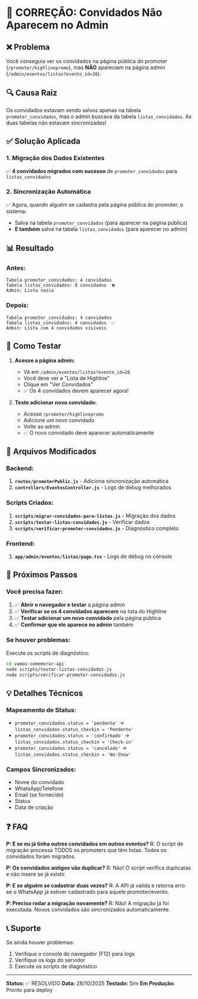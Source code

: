 # 🎯 CORREÇÃO: Convidados Não Aparecem no Admin

## ❌ Problema

Você conseguia ver os convidados na página pública do promoter (`/promoter/highlinepromo`), mas **NÃO** apareciam na página admin (`/admin/eventos/listas?evento_id=28`).

## 🔍 Causa Raiz

Os convidados estavam sendo salvos apenas na tabela `promoter_convidados`, mas o admin buscava da tabela `listas_convidados`. As duas tabelas não estavam sincronizadas!

## ✅ Solução Aplicada

### 1. Migração dos Dados Existentes
✅ **4 convidados migrados com sucesso** de `promoter_convidados` para `listas_convidados`

### 2. Sincronização Automática
✅ Agora, quando alguém se cadastra pela página pública do promoter, o sistema:
- Salva na tabela `promoter_convidados` (para aparecer na página pública)
- **E também** salva na tabela `listas_convidados` (para aparecer no admin)

## 📊 Resultado

### Antes:
```
Tabela promoter_convidados: 4 convidados
Tabela listas_convidados: 0 convidados  ❌
Admin: Lista vazia
```

### Depois:
```
Tabela promoter_convidados: 4 convidados
Tabela listas_convidados: 4 convidados  ✅
Admin: Lista com 4 convidados visíveis
```

## 🧪 Como Testar

1. **Acesse a página admin:**
   - Vá em `/admin/eventos/listas?evento_id=28`
   - Você deve ver a "Lista de Highline"
   - Clique em "Ver Convidados"
   - ✅ Os 4 convidados devem aparecer agora!

2. **Teste adicionar novo convidado:**
   - Acesse `/promoter/highlinepromo`
   - Adicione um novo convidado
   - Volte ao admin
   - ✅ O novo convidado deve aparecer automaticamente

## 📁 Arquivos Modificados

### Backend:
1. **`routes/promoterPublic.js`** - Adiciona sincronização automática
2. **`controllers/EventosController.js`** - Logs de debug melhorados

### Scripts Criados:
1. **`scripts/migrar-convidados-para-listas.js`** - Migração dos dados
2. **`scripts/testar-listas-convidados.js`** - Verificar dados
3. **`scripts/verificar-promoter-convidados.js`** - Diagnóstico completo

### Frontend:
1. **`app/admin/eventos/listas/page.tsx`** - Logs de debug no console

## 🚀 Próximos Passos

### Você precisa fazer:

1. ✅ **Abrir o navegador e testar** a página admin
2. ✅ **Verificar se os 4 convidados aparecem** na lista do Highline
3. ✅ **Testar adicionar um novo convidado** pela página pública
4. ✅ **Confirmar que ele aparece no admin** também

### Se houver problemas:

Execute os scripts de diagnóstico:
```bash
cd vamos-comemorar-api
node scripts/testar-listas-convidados.js
node scripts/verificar-promoter-convidados.js
```

## 💡 Detalhes Técnicos

### Mapeamento de Status:
- `promoter_convidados.status = 'pendente'` → `listas_convidados.status_checkin = 'Pendente'`
- `promoter_convidados.status = 'confirmado'` → `listas_convidados.status_checkin = 'Check-in'`
- `promoter_convidados.status = 'cancelado'` → `listas_convidados.status_checkin = 'No-Show'`

### Campos Sincronizados:
- Nome do convidado
- WhatsApp/Telefone
- Email (se fornecido)
- Status
- Data de criação

## ❓ FAQ

**P: E se eu já tinha outros convidados em outros eventos?**
R: O script de migração processa TODOS os promoters que têm listas. Todos os convidados foram migrados.

**P: Os convidados antigos vão duplicar?**
R: Não! O script verifica duplicatas e não insere se já existir.

**P: E se alguém se cadastrar duas vezes?**
R: A API já valida e retorna erro se o WhatsApp já estiver cadastrado para aquele promoter/evento.

**P: Preciso rodar a migração novamente?**
R: Não! A migração já foi executada. Novos convidados são sincronizados automaticamente.

## 📞 Suporte

Se ainda houver problemas:
1. Verifique o console do navegador (F12) para logs
2. Verifique os logs do servidor
3. Execute os scripts de diagnóstico

---

**Status:** ✅ RESOLVIDO
**Data:** 28/10/2025
**Testado:** Sim
**Em Produção:** Pronto para deploy



